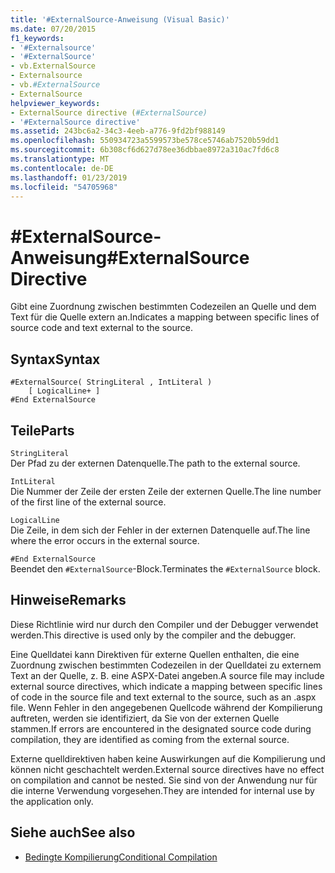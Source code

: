 ```yaml
---
title: '#ExternalSource-Anweisung (Visual Basic)'
ms.date: 07/20/2015
f1_keywords:
- '#Externalsource'
- '#ExternalSource'
- vb.ExternalSource
- Externalsource
- vb.#ExternalSource
- ExternalSource
helpviewer_keywords:
- ExternalSource directive (#ExternalSource)
- '#ExternalSource directive'
ms.assetid: 243bc6a2-34c3-4eeb-a776-9fd2bf988149
ms.openlocfilehash: 550934723a5599573be578ce5746ab7520b59dd1
ms.sourcegitcommit: 6b308cf6d627d78ee36dbbae8972a310ac7fd6c8
ms.translationtype: MT
ms.contentlocale: de-DE
ms.lasthandoff: 01/23/2019
ms.locfileid: "54705968"
---
```

# <a name="externalsource-directive"></a><span data-ttu-id="8362a-102">#ExternalSource-Anweisung</span><span class="sxs-lookup"><span data-stu-id="8362a-102">#ExternalSource Directive</span></span>
<span data-ttu-id="8362a-103">Gibt eine Zuordnung zwischen bestimmten Codezeilen an Quelle und dem Text für die Quelle extern an.</span><span class="sxs-lookup"><span data-stu-id="8362a-103">Indicates a mapping between specific lines of source code and text external to the source.</span></span>  
  
## <a name="syntax"></a><span data-ttu-id="8362a-104">Syntax</span><span class="sxs-lookup"><span data-stu-id="8362a-104">Syntax</span></span>  
  
```  
#ExternalSource( StringLiteral , IntLiteral )  
    [ LogicalLine+ ]  
#End ExternalSource  
```  
  
## <a name="parts"></a><span data-ttu-id="8362a-105">Teile</span><span class="sxs-lookup"><span data-stu-id="8362a-105">Parts</span></span>  
 `StringLiteral`  
 <span data-ttu-id="8362a-106">Der Pfad zu der externen Datenquelle.</span><span class="sxs-lookup"><span data-stu-id="8362a-106">The path to the external source.</span></span>  
  
 `IntLiteral`  
 <span data-ttu-id="8362a-107">Die Nummer der Zeile der ersten Zeile der externen Quelle.</span><span class="sxs-lookup"><span data-stu-id="8362a-107">The line number of the first line of the external source.</span></span>  
  
 `LogicalLine`  
 <span data-ttu-id="8362a-108">Die Zeile, in dem sich der Fehler in der externen Datenquelle auf.</span><span class="sxs-lookup"><span data-stu-id="8362a-108">The line where the error occurs in the external source.</span></span>  
  
 `#End ExternalSource`  
 <span data-ttu-id="8362a-109">Beendet den `#ExternalSource`-Block.</span><span class="sxs-lookup"><span data-stu-id="8362a-109">Terminates the `#ExternalSource` block.</span></span>  
  
## <a name="remarks"></a><span data-ttu-id="8362a-110">Hinweise</span><span class="sxs-lookup"><span data-stu-id="8362a-110">Remarks</span></span>  
 <span data-ttu-id="8362a-111">Diese Richtlinie wird nur durch den Compiler und der Debugger verwendet werden.</span><span class="sxs-lookup"><span data-stu-id="8362a-111">This directive is used only by the compiler and the debugger.</span></span>  
  
 <span data-ttu-id="8362a-112">Eine Quelldatei kann Direktiven für externe Quellen enthalten, die eine Zuordnung zwischen bestimmten Codezeilen in der Quelldatei zu externem Text an der Quelle, z. B. eine ASPX-Datei angeben.</span><span class="sxs-lookup"><span data-stu-id="8362a-112">A source file may include external source directives, which indicate a mapping between specific lines of code in the source file and text external to the source, such as an .aspx file.</span></span> <span data-ttu-id="8362a-113">Wenn Fehler in den angegebenen Quellcode während der Kompilierung auftreten, werden sie identifiziert, da Sie von der externen Quelle stammen.</span><span class="sxs-lookup"><span data-stu-id="8362a-113">If errors are encountered in the designated source code during compilation, they are identified as coming from the external source.</span></span>  
  
 <span data-ttu-id="8362a-114">Externe quelldirektiven haben keine Auswirkungen auf die Kompilierung und können nicht geschachtelt werden.</span><span class="sxs-lookup"><span data-stu-id="8362a-114">External source directives have no effect on compilation and cannot be nested.</span></span> <span data-ttu-id="8362a-115">Sie sind von der Anwendung nur für die interne Verwendung vorgesehen.</span><span class="sxs-lookup"><span data-stu-id="8362a-115">They are intended for internal use by the application only.</span></span>  
  
## <a name="see-also"></a><span data-ttu-id="8362a-116">Siehe auch</span><span class="sxs-lookup"><span data-stu-id="8362a-116">See also</span></span>
- [<span data-ttu-id="8362a-117">Bedingte Kompilierung</span><span class="sxs-lookup"><span data-stu-id="8362a-117">Conditional Compilation</span></span>](../../../visual-basic/programming-guide/program-structure/conditional-compilation.md)
